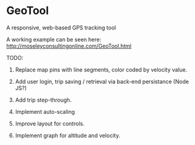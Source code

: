GeoTool
=======

A responsive, web-based GPS tracking tool

A working example can be seen here:  http://moseleyconsultingonline.com/GeoTool.html


TODO:

1. Replace map pins with line segments, color coded by velocity value. 

2. Add user login, trip saving / retrieval via back-end persistance (Node JS?)

3. Add trip step-through.

4. Implement auto-scaling

5. Improve layout for controls. 

6. Implement graph for altitude and velocity.
